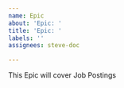 ```yaml
---
name: Epic
about: 'Epic: '
title: 'Epic: '
labels: ''
assignees: steve-doc

---
```


This Epic will cover Job Postings
